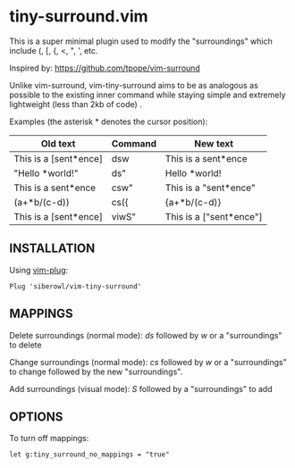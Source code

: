 # tiny-surround.vim

This is a super minimal plugin used to modify the "surroundings" which include (, \[, {, <, ", ', etc.

Inspired by: https://github.com/tpope/vim-surround

Unlike vim-surround, vim-tiny-surround aims to be as analogous as possible to the existing inner command while staying simple and extremely lightweight (less than 2kb of code) .

Examples (the asterisk * denotes the cursor position):

| Old text | Command | New text |
| --- | --- | --- |
|  This is a \[sent\*ence] | dsw | This is a sent\*ence |
|  "Hello \*world!"       | ds" | Hello \*world! |
|  This is a sent\*ence | csw" | This is a "sent\*ence" |
|  (a+\*b/(c-d))          | cs({ | {a+\*b/(c-d)} |
|  This is a \[sent\*ence] | viwS" | This is a \["sent\*ence"] |

## INSTALLATION

Using [vim-plug](https://github.com/junegunn/vim-plug):
```
Plug 'siberowl/vim-tiny-surround'
```

## MAPPINGS

Delete surroundings (normal mode): *ds* followed by *w* or a "surroundings" to delete

Change surroundings (normal mode): *cs* followed by *w* or a "surroundings" to change followed by the new "surroundings".

Add surroundings (visual mode): *S* followed by a "surroundings" to add

## OPTIONS

To turn off mappings:
```
let g:tiny_surround_no_mappings = "true"
```
